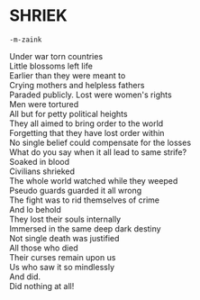 # SHRIEK
    -m-zaink

Under war torn countries  
Little blossoms left life  
Earlier than they were meant to  
Crying mothers and helpless fathers  
Paraded publicly. Lost were women's rights  
Men were tortured  
All but for petty political heights  
They all aimed to bring order to the world  
Forgetting that they have lost order within  
No single belief could compensate for the losses  
What do you say when it all lead to same strife?  
Soaked in blood  
Civilians shrieked  
The whole world watched while they weeped  
Pseudo guards guarded it all wrong  
The fight was to rid themselves of crime  
And lo behold  
They lost their souls internally  
Immersed in the same deep dark destiny  
Not single death was justified  
All those who died  
Their curses remain upon us  
Us who saw it so mindlessly  
And did.  
Did nothing at all!  